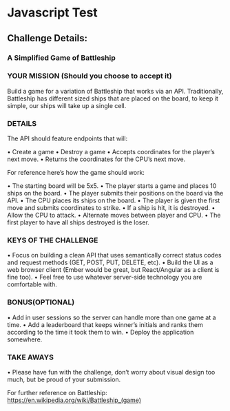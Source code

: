 # Javascript Test
## Challenge Details:
### A Simplified Game of Battleship
### YOUR MISSION (Should you choose to accept it)

Build a game for a variation of Battleship that works via an API.
Traditionally, Battleship has different sized ships that are placed on the board, to keep it simple, our ships will take up a single cell.

### DETAILS

The API should feature endpoints that will:

• Create a game
• Destroy a game
• Accepts coordinates for the player’s next move.
• Returns the coordinates for the CPU’s next move.

For reference here’s how the game should work:

• The starting board will be 5x5.
• The player starts a game and places 10 ships on the board.
• The player submits their positions on the board via the API.
• The CPU places its ships on the board.
• The player is given the first move and submits coordinates to strike.
• If a ship is hit, it is destroyed.
• Allow the CPU to attack.
• Alternate moves between player and CPU.
• The first player to have all ships destroyed is the loser.

### KEYS OF THE CHALLENGE

• Focus on building a clean API that uses semantically correct status codes and request methods (GET, POST, PUT, DELETE, etc).
• Build the UI as a web browser client (Ember would be great, but React/Angular as a client is fine too).
• Feel free to use whatever server-side technology you are comfortable with.

### BONUS(OPTIONAL)

• Add in user sessions so the server can handle more than one game at a time.
• Add a leaderboard that keeps winner’s initials and ranks them according to the time it took them to win.
• Deploy the application somewhere.

### TAKE AWAYS

• Please have fun with the challenge, don’t worry about visual design too much, but be proud of your submission.



For further reference on Battleship: https://en.wikipedia.org/wiki/Battleship_(game)